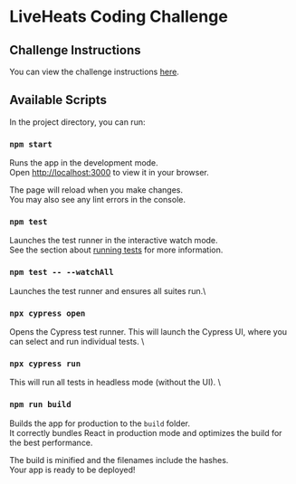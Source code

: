 # LiveHeats Coding Challenge

## Challenge Instructions

You can view the challenge instructions [here](./liveheats-coding-challenge.pdf).

## Available Scripts

In the project directory, you can run:

### `npm start`

Runs the app in the development mode.\
Open [http://localhost:3000](http://localhost:3000) to view it in your browser.

The page will reload when you make changes.\
You may also see any lint errors in the console.

### `npm test`

Launches the test runner in the interactive watch mode.\
See the section about [running tests](https://facebook.github.io/create-react-app/docs/running-tests) for more information.

### `npm test -- --watchAll`

Launches the test runner and ensures all suites run.\

### `npx cypress open`

Opens the Cypress test runner. This will launch the Cypress UI, where you can select and run individual tests. \

### `npx cypress run`

This will run all tests in headless mode (without the UI). \

### `npm run build`

Builds the app for production to the `build` folder.\
It correctly bundles React in production mode and optimizes the build for the best performance.

The build is minified and the filenames include the hashes.\
Your app is ready to be deployed!
